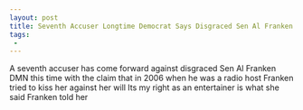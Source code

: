 ```yaml
---
layout: post
title: Seventh Accuser Longtime Democrat Says Disgraced Sen Al Franken Tried to Forcibly Kiss Her
tags:
 -
---
```

A seventh accuser has come forward against disgraced Sen Al Franken DMN this time with the claim that in 2006 when he was a radio host Franken tried to kiss her against her will Its my right as an entertainer is what she said Franken told her

